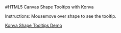 
#HTML5 Canvas Shape Tooltips with Konva

Instructions: Mousemove over shape to see the tooltip.

<a class="jsbin-embed" href="http://jsbin.com/cicok/1/embed?js,output">Konva Shape Tooltips Demo</a><script src="http://static.jsbin.com/js/embed.js"></script>